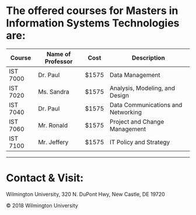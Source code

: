 


# The offered courses for Masters in  Information Systems Technologies are:

|Course | Name of Professor |Cost | Description|
|---    | ---               | --- | ---|
|IST 7000 | Dr. Paul | $1575| Data Management|
|IST 7020 | Ms. Sandra | $1575| Analysis, Modeling, and Design|
|IST 7040 |Dr. Paul | $1575| Data Communications and Networking|
|IST 7060 | Mr. Ronald| $1575| Project and Change Management|
|IST 7100 | Mr. Jeffery| $1575 |IT Policy and Strategy|



---

# Contact & Visit: 
Wilmington University, 
320 N. 
DuPont Hwy, 
New Castle, DE 19720 

<div>
   &copy; 2018 Wilmington University
</div>
